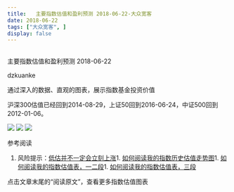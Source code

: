 ```yaml
---
title:   主要指数估值和盈利预测 2018-06-22-大众宽客
date: 2018-06-22
tags: ["大众宽客", ]
display: false
---
```



## 



主要指数估值和盈利预测 2018-06-22




dzkuanke




通过深入的数据、直观的图表，展示指数基金投资价值


沪深300估值已经回到2014-08-29，上证50回到2016-06-24，中证500回到2012-01-06。



<img class="" data-copyright="0" data-ratio="0.527001862197393" data-s="300,640" src="https://mmbiz.qpic.cn/mmbiz_png/PKw3FQPmhIhFedOia9Uf6E2Qr99pDkfR31jeicGGGGQpcC13dcUblt5HyvzkfFHjIdWNHic3lRqCJBWVmknIPc1Cw/640?wx_fmt=png" data-type="png" data-w="1074" style="">



<img class="" data-copyright="0" data-ratio="0.6" data-s="300,640" src="https://mmbiz.qpic.cn/mmbiz_png/PKw3FQPmhIhFedOia9Uf6E2Qr99pDkfR3xRGktv0R23gtP5VoAYjSNCial0Jv0Q0Vb6cqPUnY9aaksNJ43QeLbrg/640?wx_fmt=png" data-type="png" data-w="720" style="">



<img class="" data-copyright="0" data-ratio="0.6" data-s="300,640" src="https://mmbiz.qpic.cn/mmbiz_png/PKw3FQPmhIhFedOia9Uf6E2Qr99pDkfR3DgOYx8NYg14qp0OxlsWibib0COmoxohiaQicjhMZZbKcx1LqicPYmmytNDA/640?wx_fmt=png" data-type="png" data-w="720" style="">



参考阅读
1. 风险提示：[低估并不一定会立刻上涨](http://mp.weixin.qq.com/s?__biz=MzAwMTc1MDcwNw==&amp;mid=2648272785&amp;idx=1&amp;sn=9d714f0b5ff155d37941bac5e3bd5ae2&amp;chksm=82f92c4db58ea55bd7466b6630b06154a4732053fd8c5ef953f51d77bef4920c4620eb713c68&amp;scene=21#wechat_redirect)1. [如何阅读我的指数历史估值走势图](http://mp.weixin.qq.com/s?__biz=MzAwMTc1MDcwNw==&amp;mid=2648272715&amp;idx=1&amp;sn=d24a7d159b4759e7d1b0a4ab0aaa9c46&amp;chksm=82f92c97b58ea5811a332f94fe1737016e3746b24be59485368eafaf094ef53f828688cb62ae&amp;scene=21#wechat_redirect)1. [如何阅读我的指数估值表，一二段](http://mp.weixin.qq.com/s?__biz=MzAwMTc1MDcwNw==&amp;mid=2648272034&amp;idx=1&amp;sn=12b1858af175753f5ccebc0bc6c4cb4f&amp;chksm=82f92f7eb58ea668f844f51102599d20bb8730f438010159de83e85a4a34df3d44d568a9feb2&amp;scene=21#wechat_redirect)1. [如何阅读我的指数估值表，三段](http://mp.weixin.qq.com/s?__biz=MzAwMTc1MDcwNw==&amp;mid=2648272039&amp;idx=1&amp;sn=09c59d023c3ce227046966f260777cd5&amp;chksm=82f92f7bb58ea66dab5c428c2205bd4dda180360b643b28a357ab3e73a38d19303124242ad4d&amp;scene=21#wechat_redirect)




点击文章末尾的“阅读原文”，查看更多指数估值图表